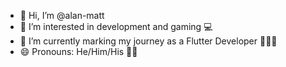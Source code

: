 - 👋 Hi, I’m @alan-matt
- 👀 I’m interested in development and gaming 💻
- 🌱 I’m currently marking my journey as a Flutter Developer 👨🏻‍💻
- 😄 Pronouns: He/Him/His 🏋️‍♂️
<!---
alan-matt/alan-matt is a ✨ special ✨ repository because its `README.md` (this file) appears on your GitHub profile.
You can click the Preview link to take a look at your changes.
--->
